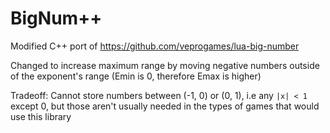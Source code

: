 # BigNum++
Modified C++ port of https://github.com/veprogames/lua-big-number

Changed to increase maximum range by moving negative numbers outside of the exponent's range (Emin is 0, therefore Emax is higher)

Tradeoff: Cannot store numbers between (-1, 0) or (0, 1), i.e any `|x| < 1` except 0, but those aren't usually needed in the types of games that would use this library
